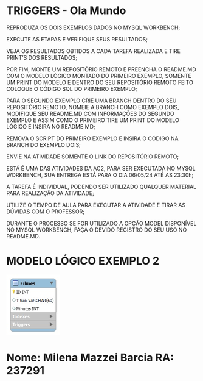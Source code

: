 # TRIGGERS - Ola Mundo

REPRODUZA OS DOIS EXEMPLOS DADOS NO MYSQL WORKBENCH;

EXECUTE AS ETAPAS E VERIFIQUE SEUS RESULTADOS;

VEJA OS RESULTADOS OBTIDOS A CADA TAREFA REALIZADA E TIRE PRINT’S DOS RESULTADOS;

POR FIM, MONTE UM REPOSITÓRIO REMOTO E PREENCHA O README.MD COM O MODELO LÓGICO MONTADO DO PRIMEIRO EXEMPLO, SOMENTE UM PRINT DO MODELO E DENTRO DO SEU REPOSITÓRIO REMOTO FEITO COLOQUE O CÓDIGO SQL DO PRIMEIRO EXEMPLO;

PARA O SEGUNDO EXEMPLO CRIE UMA BRANCH DENTRO DO SEU REPOSITÓRIO REMOTO, NOMEIE A BRANCH COMO EXEMPLO DOIS, MODIFIQUE SEU README.MD COM INFORMAÇÕES DO SEGUNDO EXEMPLO E ASSIM COMO O PRIMEIRO TIRE UM PRINT DO MODELO LÓGICO E INSIRA NO README.MD;

REMOVA O SCRIPT DO PRIMEIRO EXEMPLO E INSIRA O CÓDIGO NA BRANCH DO EXEMPLO DOIS;

ENVIE NA ATIVIDADE SOMENTE O LINK DO REPOSITÓRIO REMOTO;

ESTÁ É UMA DAS ATIVIDADES DA AC2, PARA SER EXECUTADA NO MYSQL WORKBENCH, SUA ENTREGA ESTÁ PARA O DIA 06/05/24 ATÉ AS 23:30h;

A TAREFA É INDIVIDUAL, PODENDO SER UTILIZADO QUALQUER MATERIAL PARA REALIZAÇÃO DA ATIVIDADE;

UTILIZE O TEMPO DE AULA PARA EXECUTAR A ATIVIDADE E TIRAR AS DÚVIDAS COM O PROFESSOR;

DURANTE O PROCESSO SE FOR UTILIZADO A OPÇÃO MODEL DISPONÍVEL NO MYSQL WORKBENCH, FAÇA O DEVIDO REGISTRO DO SEU USO NO README.MD.

# MODELO LÓGICO EXEMPLO 2 

![Screenshot of a comment on a GitHub issue showing an image, added in the Markdown, of an Octocat smiling and raising a tentacle.](https://github.com/milenabarcia/TRIGGERS/blob/main/TRIGGERSex2.jpg?raw=true)

# Nome: Milena Mazzei Barcia RA: 237291
